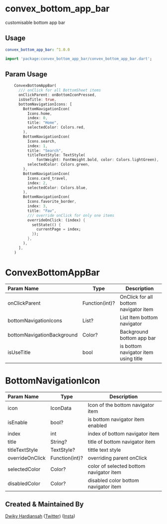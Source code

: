 # convex_bottom_app_bar

customisable bottom app bar

## Usage
```yaml
convex_bottom_app_bar: ^1.0.0
```

```dart
import 'package:convex_bottom_app_bar/convex_bottom_app_bar.dart';
```

## Param Usage
```dart
    ConvexBottomAppBar(
      /// onClick for all BottomSheet items
      onClickParent: onBottomIconPressed,
      isUseTitle: true,
      bottomNavigationIcons: [
        BottomNavigationIcon(
          Icons.home,
          index: 0,
          title: "Home",
          selectedColor: Colors.red,
        ),
        BottomNavigationIcon(
          Icons.search,
          index: 1,
          title: "Search",
          titleTextStyle: TextStyle(
              fontWeight: FontWeight.bold, color: Colors.lightGreen),
          selectedColor: Colors.green,
        ),
        BottomNavigationIcon(
          Icons.card_travel,
          index: 2,
          selectedColor: Colors.blue,
        ),
        BottomNavigationIcon(
          Icons.favorite_border,
          index: 3,
          title: "Fav",
          /// override onClick for only one items
          overrideOnClick: (index) {
            setState(() {
              currentPage = index;
            });
          },
        ),
      ],
    )
```

# ConvexBottomAppBar

Param Name        | Type        | Description        
:-------------------------|-------------------------|-------------------------
| onClickParent           | Function(int)?      | OnClick for all bottom navigator item
| bottomNavigationIcons   | List<BottomNavigationIcon>?         | List Item bottom navigator
| bottomNavigationBackground | Color?       | Background bottom app bar
| isUseTitle | bool     | is bottom navigator item using title

# BottomNavigationIcon

Param Name        | Type        | Description
:-------------------------|-------------------------|-------------------------
| icon           | IconData | Icon of the bottom navigator item
| isEnable   | bool?    | is bottom navigator item enabled
| index | int   | index of bottom navigator item
| title | String?   | title of bottom navigator item
| titleTextStyle | TextStyle?   | tittle text style
| overrideOnClick | Function(int)?  | overriding parent onClick 
| selectedColor | Color?    | color of selected bottom navigator item
| disabledColor | Color?    | disabled color bottom navigator item


## Created & Maintained By

[Dwiky Hardiansah](https://github.com/dwikyhardi/) ([Twitter](https://twitter.com/dwikyhardi)) ([Insta](https://www.instagram.com/dwikyhardi_/)) 